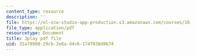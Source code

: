 ```yaml
---
content_type: resource
description: ''
file: https://ol-ocw-studio-app-production.s3.amazonaws.com/courses/16-687-private-pilot-ground-school-january-iap-2019/31a7890829cb2e8ad4c6174f038d8674_6oZL2c3tgps.pdf
file_type: application/pdf
resourcetype: Document
title: 3play pdf file
uid: 31a78908-29cb-2e8a-d4c6-174f038d8674
---
```

